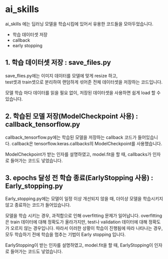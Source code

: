 # ai_skills

ai_skills 에는 딥러닝 모델을 학습시킴에 있어서 유용한 코드들을 모아두었습니다.     
- 학습 데이터셋 저장   
- callback   
- early stopping    



## 1. 학습 데이터셋 저장 : save_files.py
save_flies.py에는 이미지 데이터를 모델에 맞게 resize 하고,   
test셋과 train셋으로 분리하여 랜덤하게 섞어준 전체 데이터셋을 저장하는 코드입니다.   
   
모델 학습 마다 데이터를 읽을 필요 없이, 저장된 데이터셋을 사용하면 쉽게 load 할 수 있습니다.

## 2. 학습된 모델 저장(ModelCheckpoint 사용) : callback_tensorflow.py
callback_tensorflow.py에는 학습된 모델을 저장하는 callback 코드가 들어있습니다.
callback은 tensorflow.keras.callbacks의 ModelCheckpoint를 사용했습니다.

ModelCheckpoint가 받는 인자를 설명하였고,
model.fit을 할 때, callbacks가 인자로 들어가는 코드도 넣었습니다.

## 3. epochs 달성 전 학습 종료(EarlyStopping 사용) : Early_stopping.py
Early_stopping.py에는 모델이 일정 이상 개선되지 않을 때, 더이상 모델을 학습시키지 않고 종료하는 코드가 들어있습니다.

모델을 학습 시키는 경우, 과적합으로 인해 overfitting 문제가 일어납니다.
overfitting은 train 데이터에 대해 정확도가 올라가지만, test나 validation 데이터에 대해 정확도가 오르지 않는 경우입니다.
따라서 이러한 상황이 학습이 진행됨에 따라 나타나는 경우, 모두 학습하기 전에 학습을 멈추는 기법이 Early stopping 입니다.

EarlyStopping이 받는 인자를 설명하였고,
model.fit을 할 때, EarlyStopping이 인자로 들어가는 코드도 넣었습니다.
